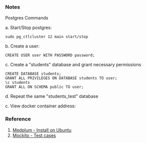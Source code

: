 ### Notes

Postgres Commands

a. Start/Stop postgres:
```
sudo pg_ctlcluster 12 main start/stop
```

b. Create a user:
```
CREATE USER user WITH PASSWORD password;
```

c. Create a "students" database and grant necessary permissions
```
CREATE DATABASE students;
GRANT ALL PRIVILEGES ON DATABASE students TO user;
\c students
GRANT ALL ON SCHEMA public TO user;
```

d. Repeat the same "students_test" database

c. View docker container address:


### Reference

1. [Medplum - Install on Ubuntu](https://www.medplum.com/docs/self-hosting/install-on-ubuntu)
2. [Mockito - Test cases](https://medium.com/javarevisited/implementing-unit-tests-for-a-spring-boot-api-that-uses-spring-data-jpa-and-postgresql-6e2e0880e5db)